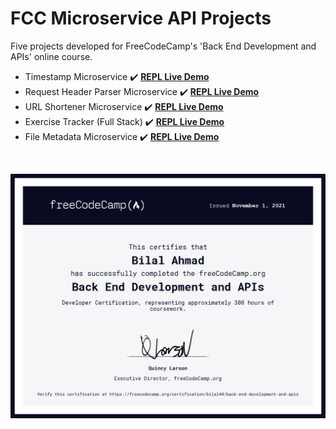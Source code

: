# FCC Microservice API Projects

Five projects developed for FreeCodeCamp's 'Back End Development and APIs' online course.

- Timestamp Microservice :heavy_check_mark: <b><a href="https://fcc-be1-timestamp.bilal441.repl.co" target="_blank">REPL Live Demo</a></b>
- Request Header Parser Microservice :heavy_check_mark: <b><a href="https://fcc-be2-header-parser.bilal441.repl.co" target="_blank">REPL Live Demo</a></b>
- URL Shortener Microservice :heavy_check_mark: <b><a href="https://fcc-be3-url-shortener.bilal441.repl.co" target="_blank">REPL Live Demo</a></b>
- Exercise Tracker (Full Stack) :heavy_check_mark: <b><a href="https://fcc-be4-exercise-tracker.bilal441.repl.co" target="_blank">REPL Live Demo</a></b>
- File Metadata Microservice :heavy_check_mark: <b><a href="https://fcc-be5-file-metadata.bilal441.repl.co" target="_blank">REPL Live Demo</a></b>

<br>

<a href="https://www.freecodecamp.org/certification/bilal44/back-end-development-and-apis" title="FCC Backend Development & API Certificate"><center><img src="FCC-BE-Certificate.PNG" text="FCC Backend Development & API Certificate"/></center></a>